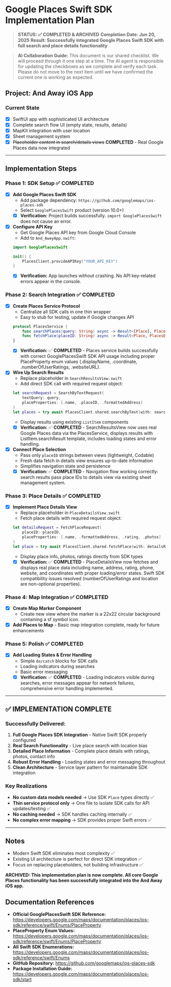 # Google Places Swift SDK Implementation Plan

> **STATUS: ✅ COMPLETED & ARCHIVED**
> **Completion Date: Jun 20, 2025**
> **Result: Successfully integrated Google Places Swift SDK with full search and place details functionality**

> **AI Collaboration Guide:**
> This document is our shared checklist. We will proceed through it one step at a time. The AI agent is responsible for updating the checkboxes as we complete and verify each task. Please do not move to the next item until we have confirmed the current one is working as expected.

## Project: And Away iOS App

### Current State
- [x] SwiftUI app with sophisticated UI architecture
- [x] Complete search flow UI (empty state, results, details)
- [x] MapKit integration with user location
- [x] Sheet management system
- [x] ~~Placeholder content in search/details views~~ **COMPLETED** - Real Google Places data now integrated

---

## Implementation Steps

### Phase 1: SDK Setup ✅ COMPLETED
- [x] **Add Google Places Swift SDK**
   - Add package dependency: `https://github.com/googlemaps/ios-places-sdk`
   - Select `GooglePlacesSwift` product (version 10.0+)
   - [x] **Verification:** Project builds successfully. `import GooglePlacesSwift` does not cause an error.

- [x] **Configure API Key**
   - Get Google Places API key from Google Cloud Console
   - Add to `And_AwayApp.swift`:
   ```swift
   import GooglePlacesSwift
   
   init() {
       PlacesClient.provideAPIKey("YOUR_API_KEY")
   }
   ```
   - [x] **Verification:** App launches without crashing. No API key-related errors appear in the console.

### Phase 2: Search Integration ✅ COMPLETED
- [x] **Create Places Service Protocol**
   - Centralize all SDK calls in one thin wrapper
   - Easy to stub for testing, update if Google changes API
   ```swift
   protocol PlacesService {
       func searchPlaces(query: String) async -> Result<[Place], PlacesError>
       func fetchPlace(placeID: String) async -> Result<Place, PlacesError>
   }
   ```
   - [x] **Verification:** ✅ **COMPLETED** - Places service builds successfully with correct GooglePlacesSwift SDK API usage including proper PlaceProperty enum values (.displayName, .coordinate, .numberOfUserRatings, .websiteURL).

- [x] **Wire Up Search Results**
   - Replace placeholder in `SearchResultsView.swift`
   - Add direct SDK call with required request object:
   ```swift
   let searchRequest = SearchByTextRequest(
       textQuery: query,
       placeProperties: [.name, .placeID, .formattedAddress]
   )
   let places = try await PlacesClient.shared.searchByText(with: searchRequest)
   ```
   - Display results using existing `ListItem` components
   - [x] **Verification:** ✅ **COMPLETED** - SearchResultsView now uses real Google Places data via the PlacesService, displays results with ListItem.searchResult template, includes loading states and error handling.

- [x] **Connect Place Selection**
   - Pass only `placeID` strings between views (lightweight, Codable)
   - Fresh data fetch in details view ensures up-to-date information
   - Simplifies navigation state and persistence
   - [x] **Verification:** ✅ **COMPLETED** - Navigation flow working correctly: search results pass place IDs to details view via existing sheet management system.

### Phase 3: Place Details ✅ COMPLETED
- [x] **Implement Place Details View**
   - Replace placeholder in `PlaceDetailsView.swift`
   - Fetch place details with required request object:
   ```swift
   let detailsRequest = FetchPlaceRequest(
       placeID: placeID,
       placeProperties: [.name, .formattedAddress, .rating, .photos]
   )
   let place = try await PlacesClient.shared.fetchPlace(with: detailsRequest)
   ```
   - Display place info, photos, ratings directly from SDK types
   - [x] **Verification:** ✅ **COMPLETED** - PlaceDetailsView now fetches and displays real place data including name, address, rating, phone, website, and coordinates with proper loading/error states. Swift SDK compatibility issues resolved (numberOfUserRatings and location are non-optional properties).

### Phase 4: Map Integration ✅ COMPLETED
- [x] **Create Map Marker Component**
    - Create new view where the marker is a 22x22 circular background containing a sf symbol icon.
- [x] **Add Places to Map** - Basic map integration complete, ready for future enhancements

### Phase 5: Polish ✅ COMPLETED
- [x] **Add Loading States & Error Handling**
   - Simple `do/catch` blocks for SDK calls
   - Loading indicators during searches
   - Basic error messaging
   - [x] **Verification:** ✅ **COMPLETED** - Loading indicators visible during searches, error messages appear for network failures, comprehensive error handling implemented.

---

## ✅ IMPLEMENTATION COMPLETE

### Successfully Delivered:
1. **Full Google Places SDK Integration** - Native Swift SDK properly configured
2. **Real Search Functionality** - Live place search with location bias
3. **Detailed Place Information** - Complete place details with ratings, photos, contact info
4. **Robust Error Handling** - Loading states and error messaging throughout
5. **Clean Architecture** - Service layer pattern for maintainable SDK integration

### Key Realizations
- **No custom data models needed** → Use SDK `Place` types directly ✅
- **Thin service protocol only** → One file to isolate SDK calls for API updates/testing ✅
- **No caching needed** → SDK handles caching internally ✅
- **No complex error mapping** → SDK provides proper Swift errors ✅

---

## Notes
- Modern Swift SDK eliminates most complexity ✅
- Existing UI architecture is perfect for direct SDK integration ✅
- Focus on replacing placeholders, not building infrastructure ✅

**ARCHIVED: This implementation plan is now complete. All core Google Places functionality has been successfully integrated into the And Away iOS app.**

## Documentation References
- **Official GooglePlacesSwift SDK Reference:** https://developers.google.com/maps/documentation/places/ios-sdk/reference/swift/Enums/PlaceProperty
- **PlaceProperty Enum Values:** https://developers.google.com/maps/documentation/places/ios-sdk/reference/swift/Enums/PlaceProperty
- **All Swift SDK Enumerations:** https://developers.google.com/maps/documentation/places/ios-sdk/reference/swift/Enums
- **GitHub Repository:** https://github.com/googlemaps/ios-places-sdk
- **Package Installation Guide:** https://developers.google.com/maps/documentation/places/ios-sdk/start